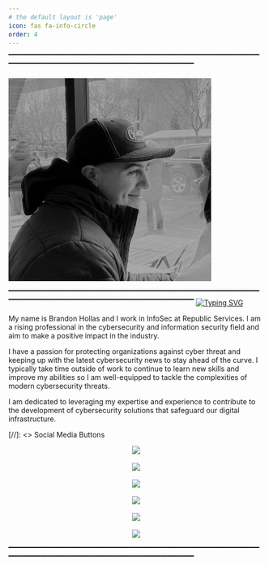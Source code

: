 ```yaml
---
# the default layout is 'page'
icon: fas fa-info-circle
order: 4
---
```


▔▔▔▔▔▔▔▔▔▔▔▔▔▔▔▔▔▔▔▔▔▔▔▔▔▔▔▔▔▔▔▔▔▔▔▔▔▔▔▔▔▔▔▔▔▔▔▔▔▔▔▔▔▔▔▔▔▔▔▔▔▔▔▔▔▔▔▔▔▔▔▔▔▔▔▔▔▔▔▔

![Hero Image](/assets/img/headers/About-Portrait.webp)

▔▔▔▔▔▔▔▔▔▔▔▔▔▔▔▔▔▔▔▔▔▔▔▔▔▔▔▔▔▔▔▔▔▔▔▔▔▔▔▔▔▔▔▔▔▔▔▔▔▔▔▔▔▔▔▔▔▔▔▔▔▔▔▔▔▔▔▔▔▔▔▔▔▔▔▔▔▔▔▔
[![Typing SVG](https://readme-typing-svg.demolab.com?font=SOURCE+SANS+PRO&weight=700&size=60&pause=1000&color=F7F7F7&center=true&vCenter=true&width=1573&height=100&lines=Hello+World!+%F0%9F%91%8B%F0%9F%8F%BB)](https://git.io/typing-svg)

My name is Brandon Hollas and I work in InfoSec at Republic Services. I am a rising professional in the cybersecurity and information security field and aim to make a positive impact in the industry.

I have a passion for protecting organizations against cyber threat and keeping up with the latest cybersecurity news to stay ahead of the curve. I typically take time outside of work to continue to learn new skills and improve my abilities so I am well-equipped to tackle the complexities of modern cybersecurity threats. 

I am dedicated to leveraging my expertise and experience to contribute to the development of cybersecurity solutions that safeguard our digital infrastructure.

[//]: <> Social Media Buttons

<div align="center">
  
  <a href="https://fazqix.github.io/" target="_blank"> <img src="https://img.shields.io/badge/Portfolio-E60E0E?style=for-the-badge&logo=safari&logoColor=white" target="_blank" /> </a>
  
  <a href="https://linkedin.com/in/brandon-hollas/" target="_blank"> <img src="https://img.shields.io/badge/LinkedIn-0077B5?style=for-the-badge&logo=linkedin&logoColor=white" target="_blank" /> </a>
  
  <a href="https://github.com/Fazqix" target="_blank"> <img src="https://img.shields.io/badge/GitHub-570094?style=for-the-badge&logo=github&logoColor=white" target="_blank" /> </a>

  <a href="https://twitter.com/Fazqix" target="_blank"> <img src="https://img.shields.io/badge/Twitter-000000?style=for-the-badge&logo=X&logoColor=white" target="_blank" /> </a>

  <a href="mailto:brandon.hollas@gmail.com"> <img src="https://img.shields.io/badge/Gmail-E0E0E0?style=for-the-badge&logo=gmail&logoColor=red" /> </a>

  <a href="  https://tryhackme.com/p/Fazqix" target="_blank"> <img src="https://img.shields.io/badge/TryHackMe-79D200?style=for-the-badge&logo=tryhackme&logoColor=White" target="_blank" /> </a>

</div>

▔▔▔▔▔▔▔▔▔▔▔▔▔▔▔▔▔▔▔▔▔▔▔▔▔▔▔▔▔▔▔▔▔▔▔▔▔▔▔▔▔▔▔▔▔▔▔▔▔▔▔▔▔▔▔▔▔▔▔▔▔▔▔▔▔▔▔▔▔▔▔▔▔▔▔▔▔▔▔▔